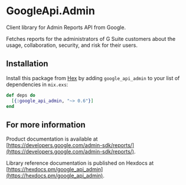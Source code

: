 # GoogleApi.Admin

Client library for Admin Reports API from Google.

Fetches reports for the administrators of G Suite customers about the usage, collaboration, security, and risk for their users.

## Installation

Install this package from [Hex](https://hex.pm) by adding
`google_api_admin` to your list of dependencies in `mix.exs`:

```elixir
def deps do
  [{:google_api_admin, "~> 0.6"}]
end
```

## For more information

Product documentation is available at [https://developers.google.com/admin-sdk/reports/](https://developers.google.com/admin-sdk/reports/).

Library reference documentation is published on Hexdocs at
[https://hexdocs.pm/google_api_admin](https://hexdocs.pm/google_api_admin).
